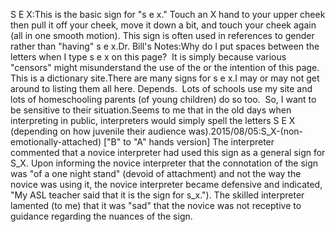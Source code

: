 S E X:This is the basic sign for "s e x." Touch an X hand to your upper 
	cheek then pull it off your cheek, move it down a bit, and touch your cheek 
	again (all in one smooth motion). This sign is often used in references to 
	gender rather than "having" s e x.Dr. Bill's Notes:Why do I put spaces between the letters when I type s e x on this page?  
	It is simply because various "censors" might misunderstand the use of the or 
	the intention of this page.  This is a dictionary site.There are many signs for s e x.I may or may not get around to listing them all here. Depends.  Lots of 
	schools use my site and lots of homeschooling parents (of young children) do 
	so too.  So, I want to be sensitive to their situation.Seems to me that in the old days when interpreting in public, interpreters 
	would simply spell the letters S E X (depending on how juvenile their 
	audience was).2015/08/05:S_X-(non-emotionally-attached) ["B" to "A" hands version] The interpreter 
	commented that a novice interpreter had used this sign as a general sign for 
	S_X. Upon informing the novice interpreter that the connotation of the sign 
	was "of a one night stand" (devoid of attachment) and not the way the novice 
	was using it, the novice interpreter became defensive and indicated, "My ASL 
	teacher said that it is the sign for s_x."). The skilled interpreter 
	lamented (to me) that it was "sad" that the novice was not receptive to 
	guidance regarding the nuances of the sign.